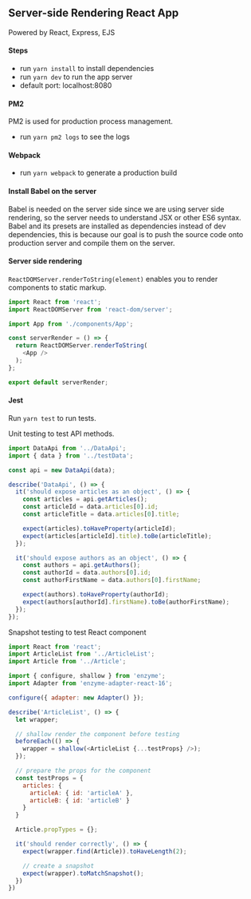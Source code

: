 ## Server-side Rendering React App

Powered by React, Express, EJS

#### Steps
- run `yarn install` to install dependencies
- run `yarn dev` to run the app server
- default port: localhost:8080

#### PM2

PM2 is used for production process management.

- run `yarn pm2 logs` to see the logs

#### Webpack

- run `yarn webpack` to generate a production build

#### Install Babel on the server

Babel is needed on the server side since we are using server side rendering, so the server needs to understand JSX or other ES6 syntax. Babel and its presets are installed as dependencies instead of dev dependencies, this is because our goal is to push the source code onto production server and compile them on the server.

#### Server side rendering

`ReactDOMServer.renderToString(element)` enables you to render components to static markup.

```js
import React from 'react';
import ReactDOMServer from 'react-dom/server';

import App from './components/App';

const serverRender = () => {
  return ReactDOMServer.renderToString(
    <App />
  );
};

export default serverRender;
```

#### Jest

Run `yarn test` to run tests.

Unit testing to test API methods.

```js
import DataApi from '../DataApi';
import { data } from '../testData';

const api = new DataApi(data);

describe('DataApi', () => {
  it('should expose articles as an object', () => {
    const articles = api.getArticles();
    const articleId = data.articles[0].id;
    const articleTitle = data.articles[0].title;

    expect(articles).toHaveProperty(articleId);
    expect(articles[articleId].title).toBe(articleTitle);
  });

  it('should expose authors as an object', () => {
    const authors = api.getAuthors();
    const authorId = data.authors[0].id;
    const authorFirstName = data.authors[0].firstName;

    expect(authors).toHaveProperty(authorId);
    expect(authors[authorId].firstName).toBe(authorFirstName);
  });
});
```

Snapshot testing to test React component

```js
import React from 'react';
import ArticleList from '../ArticleList';
import Article from '../Article';

import { configure, shallow } from 'enzyme';
import Adapter from 'enzyme-adapter-react-16';

configure({ adapter: new Adapter() });

describe('ArticleList', () => {
  let wrapper;

  // shallow render the component before testing
  beforeEach(() => {
    wrapper = shallow(<ArticleList {...testProps} />);
  });

  // prepare the props for the component
  const testProps = {
    articles: {
      articleA: { id: 'articleA' },
      articleB: { id: 'articleB' }
    }
  }

  Article.propTypes = {};

  it('should render correctly', () => {
    expect(wrapper.find(Article)).toHaveLength(2);

    // create a snapshot
    expect(wrapper).toMatchSnapshot();
  })
})
```